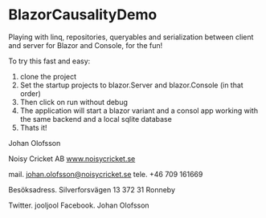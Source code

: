 # BlazorCausalityDemo
Playing with linq, repositories, queryables and serialization between client and server for Blazor and Console, for the fun!

To try this fast and easy:

1. clone the project
2. Set the startup projects to blazor.Server and blazor.Console (in that order)
3. Then click on run without debug
4. The application will start a blazor variant and a consol app working with the same backend and a local sqlite database
5. Thats it!

Johan Olofsson
 
Noisy Cricket AB
www.noisycricket.se

mail. johan.olofsson@noisycricket.se
tele.  +46 709 161669
 
Besöksadress.
Silverforsvägen 13
372 31 Ronneby
 
Twitter. jooljool
Facebook. Johan Olofsson
